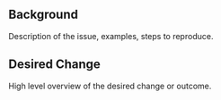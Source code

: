 ## Background

Description of the issue, examples, steps to reproduce.

## Desired Change

High level overview of the desired change or outcome.
